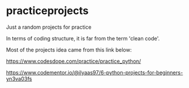 # practiceprojects
Just a random projects for practice

In terms of coding structure, it is far from the term 'clean code'.

Most of the projects idea came from this link below:

https://www.codesdope.com/practice/practice_python/

https://www.codementor.io/@ilyaas97/6-python-projects-for-beginners-yn3va03fs
